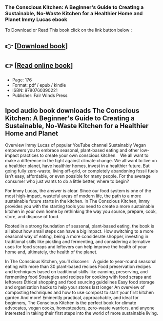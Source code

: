 ### The Conscious Kitchen: A Beginner's Guide to Creating a Sustainable, No-Waste Kitchen for a Healthier Home and Planet Immy Lucas ebook

To Download or Read This book click on the link button below :

## 👉  [**[Download book](http://ebooksharez.info/download.php?group=book&from=github.com&id=719547&lnk=1065 "Download book")**]

## 👉  [**[Read online book](http://ebooksharez.info/download.php?group=book&from=github.com&id=719547&lnk=1065 "Read online book")**]


* Page: 176
* Format: pdf / epub / kindle
* ISBN: 9780760390221
* Publisher: Fair Winds Press



## Ipod audio book downloads The Conscious Kitchen: A Beginner's Guide to Creating a Sustainable, No-Waste Kitchen for a Healthier Home and Planet


Overview
Immy Lucas of popular YouTube channel Sustainably Vegan empowers you to embrace seasonal, plant-based eating and other low-impact practices to create your own conscious kitchen.
  
 We all want to make a difference in the fight against climate change. We all want to live on a healthier planet, have healthier homes, invest in a healthier future. But going fully zero-waste, living off-grid, or completely abandoning fossil fuels isn’t easy, affordable, or even possible for many people. For the average consumer who just wants to do a little better, where to begin?
 
 For Immy Lucas, the answer is clear. Since our food system is one of the most high-impact, wasteful areas of modern life, the path to a more sustainable future starts in the kitchen. In The Conscious Kitchen, Immy provides you with the starting tools you need to create a more sustainable kitchen in your own home by rethinking the way you source, prepare, cook, store, and dispose of food. 
 
 Rooted in a strong foundation of seasonal, plant-based eating, the book is all about how small steps can have a big impact. How switching to a more seasonal way of eating, being a more considerate shopper, investing in traditional skills like pickling and fermenting, and considering alternative uses for food scraps and leftovers can help improve the health of your home and, ultimately, the health of the planet.
 
 In The Conscious Kitchen, you’ll discover:
   A guide to year-round seasonal eating with more than 30 plant-based recipes Food preservation recipes and techniques based on traditional skills like canning, preserving, and fermenting food Strategies and recipes for cooking with food scraps and leftovers Ethical shopping and food sourcing guidelines Easy food storage and organization hacks to help your stores last longer An overview of composting techniques and how to use compost to start your first kitchen garden And more! Eminently practical, approachable, and ideal for beginners, The Conscious Kitchen is the perfect book for climate advocates, vegan cooks, homesteaders, zero-waste warriors, and anyone interested in taking their first steps into the world of more sustainable living.



